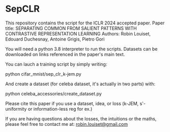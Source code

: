 # SepCLR

This repository contains the script for the ICLR 2024 accepted paper.
Paper title: SEPARATING COMMON FROM SALIENT PATTERNS WITH CONTRASTIVE REPRESENTATION LEARNING
Authors: Robin Louiset, Edouard Duchesnay, Antoine Grigis, Pietro Gori

You will need a python 3.8 interpreter to run the scripts.
Datasets can be downloaded on links referenced in the paper's main text.

You can lauch a training script by simply writing:

python cifar_mnist/sep_clr_k-jem.py

And create a dataset (for celeba dataset, it's actually in two parts) with:

python celeba_accessories/create_dataset.py

Please cite this paper if you use a dataset, idea, or loss (k-JEM, s'-uniformity or information-less reg for ex.)

If you are having questions about the losses, the intuitions or the maths, please feel free to contact me at:
robin.louiset@gmail.com